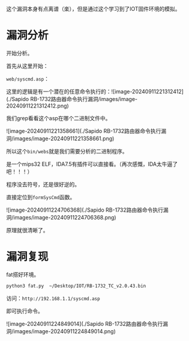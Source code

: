 这个漏洞本身有点离谱（楽），但是通过这个学习到了IOT固件环境的模拟。



# 漏洞分析

开始分析。

首先从这里开始：

`web/syscmd.asp`：

这里的逻辑是有一个潜在的任意命令执行的：![image-20240911221312412](./Sapido RB-1732路由器命令执行漏洞/images/image-20240911221312412.png)



我们grep看看这个asp在哪个二进制文件中。

![image-20240911221358661](./Sapido RB-1732路由器命令执行漏洞/images/image-20240911221358661.png)



所以这个`bin/webs`就是我们需要分析的二进制程序。

是一个mips32 ELF，IDA7.5有插件可以直接看。（再次感慨，IDA太牛逼了吧！！！）

程序没去符号，还是很好逆的。



直接定位到`formSysCmd`函数。

![image-20240911224706368](./Sapido RB-1732路由器命令执行漏洞/images/image-20240911224706368.png)



原理就很清晰了。



# 漏洞复现

fat搭好环境。

```bash
python3 fat.py  ~/Desktop/IOT/RB-1732_TC_v2.0.43.bin
```

访问：`http://192.168.1.1/syscmd.asp`

即可执行命令。

![image-20240911224849014](./Sapido RB-1732路由器命令执行漏洞/images/image-20240911224849014.png)